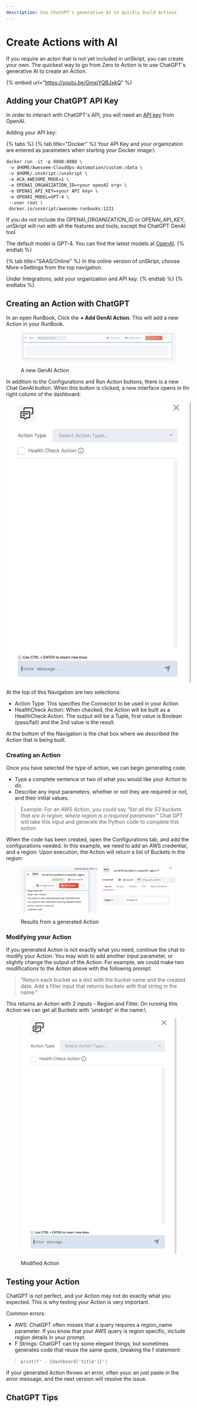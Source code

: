 ```yaml
---
description: Use ChatGPT's generative AI to quickly build Actions
---
```


# Create Actions with AI

If you require an acton that is not yet included in unSkript, you can create your own.  The quickest way to go from Zero to Action is to use ChatGPT's generative AI to create an Action.

{% embed url="https://youtu.be/GmxjYQBJxkQ" %}

## Adding your ChatGPT API Key

In order to interact with ChatGPT's API, you will need an [API key](https://platform.openai.com/account/api-keys) from OpenAI.

Adding your API key:

{% tabs %}
{% tab title="Docker" %}
Your API Key and your organization are entered as parameters when starting your Docker image:\


```
docker run -it -p 8888:8888 \
 -v $HOME/Awesome-CloudOps-Automation/custom:/data \
 -v $HOME/.unskript:/unskript \
 -e ACA_AWESOME_MODE=1 \
 -e OPENAI_ORGANIZATION_ID=<your openAI org> \
 -e OPENAI_API_KEY=<your API key> \
 -e OPENAI_MODEL=GPT-4 \
 --user root \
 docker.io/unskript/awesome-runbooks:1221

```

If you do not include the OPENAI\_ORGANIZATION\_ID or OPENAI\_API\_KEY, unSkript will run with all the features and tools, except the ChatGPT GenAI tool. &#x20;

The default model is GPT-4.  You can find the latest models at [OpenAI](https://platform.openai.com/docs/models/overview).
{% endtab %}

{% tab title="SAAS/Online" %}
In the online version of unSkript, choose More->Settings from the top navigation.&#x20;

Under Integrations, add your organization and API key.
{% endtab %}
{% endtabs %}



## Creating an Action with ChatGPT

In an open RunBook, Click the **+ Add GenAI Action**.  This will add a new Action in your RunBook.

<figure><img src="../.gitbook/assets/image (22).png" alt=""><figcaption><p>A new GenAI Action</p></figcaption></figure>

In addition to the Configurations and Run Action buttons, there is a new Chat GenAI button.  When this button is clicked, a new interface opens in thr right column of the dashboard:

![](<../.gitbook/assets/image (4).png>)

At the top of this Navigation are two selections:&#x20;

* Action Type: This specifies the Connector to be used in your Action
* HealthCheck Action: When checked, the Action will be built as a HealthCheck Action.  The output will be a Tuple, first value is Boolean (pass/fail) and the 2nd value is the result.

At the bottom of the Navigation is the chat box where we described the Action that is being built.

### Creating an Action

Once you have selected the type of action, we can begin generating code.

* Type a complete sentence or two of what you would like your Action to do. &#x20;
* Describe any input parameters, whether or not they are required or not, and their initial values.

> Example: For an AWS Action, you could say _"list all the S3 buckets that are in region, where region is a required parameter."_  Chat GPT will take this input and generate the Python code to complete this action. &#x20;

When the code has been created, open the Configurations tab, and add the configurations needed.  In this example, we need to add an AWS credential, and a region. Upon execution, the Action will return a list of Buckets in the region:

<figure><img src="../.gitbook/assets/image (11).png" alt=""><figcaption><p>Results from a generated Action</p></figcaption></figure>

### Modifying your Action&#x20;

If you generated Action is not exactly what you need, continue the chat to modify your Action.  You may wish to add another input parameter, or slightly change the output of the Action.  For example, we could make two modifications to the Action above with the following prompt:

> "Return each bucket as a dict with the bucket name and the created date. Add a filter input that returns buckets with that string in the name."

This returns an Action with 2 inputs - Region and Filter.  On running this Action we can get all Buckets with 'unskript' in the name:\


<figure><img src="../.gitbook/assets/image (2).png" alt=""><figcaption><p>Modified Action</p></figcaption></figure>

## Testing your Action

ChatGPT is not perfect, and yur Action may not do exactly what you expected.  This is why testing your Action is very important.

Common errors:

* AWS: ChatGPT often misses that a query requires a region\_name parameter.  If you know that your AWS query is region specific, include region details in your prompt.
* F Strings: ChatGPT can try some elegant things, but sometimes generates code that reuse the same quote, breaking the f statement:

> `print(f' - {dashboard['title']}')`

If your generated Action throws an error, often youc an just paste in the error message, and the next version will resolve the issue.





## ChatGPT Tips
